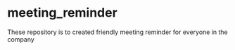 # meeting_reminder

These repository is to created friendly meeting reminder for everyone in the company

